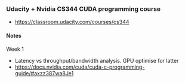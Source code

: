 
### Udacity + Nvidia CS344 CUDA programming course
* https://classroom.udacity.com/courses/cs344


#### Notes
Week 1
* Latency vs throughput/bandwidth analysis. GPU optimise for latter
* https://docs.nvidia.com/cuda/cuda-c-programming-guide/#axzz387wa8Je1
